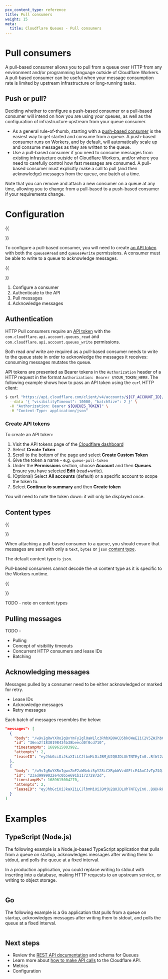 ```yaml
---
pcx_content_type: reference
title: Pull consumers
weight: 15
meta:
  title: Cloudflare Queues - Pull consumers
---
```


# Pull consumers

A pull-based consumer allows you to pull from a queue over HTTP from any environment and/or programming language outside of Cloudflare Workers. A pull-based consumer can be useful when your message consumption rate is limited by upstream infrastructure or long-running tasks.

## Push or pull?

Deciding whether to configure a push-based consumer or a pull-based consumer will intend on how you are using your queues, as well as the configuration of infrastructure upstream from your queue consumer.

* As a general rule-of-thumb, starting with a [push-based consumer](/queues/reference/how-queues-works/#consumers) is the easiest way to get started and consume from a queue. A push-based consumer runs on Workers, and by default, will automatically scale up and consume messages as they are written to the queue.
* Use a pull-based consumer if you need to consume messages from existing infrastucture outside of Cloudflare Workers, and/or where you need to carefully control how fast messages are consumed. A pull-based consumer must explicitly make a call to pull (and then acknowledge) messages from the queue, one batch at a time.

Note that you can remove and attach a new consumer on a queue at any time, allowing you to change from a pull-based to a push-based consumer if your requirements change.

# Configuration

{{<Aside type="note" header="Retrieve an API bearer token">}}

To configure a pull-based consumer, you will need to create [an API token](/fundamentals/api/get-started/create-token/) with both the `queues#read` and `queues#write` permissions. A consumer must be able to write to a queue to acknowledge messages.

{{</Aside>}}

1. Configure a consumer
2. Authenticate to the API
3. Pull messages 
4. Acknowledge messages

## Authentication

HTTP Pull consumers require an [API token](/fundamentals/api/get-started/create-token/) with the `com.cloudflare.api.account.queues_read` and `com.cloudflare.api.account.queues_write` permissions.

Both read _and_ write are required as a pull-based consumer needs to write to the queue state in order to acknowledge the messages it receives: consuming messages mutates the queue.

API tokens are presented as Bearer tokens in the `Authorization` header of a HTTP request in the format `Authorization: Bearer $YOUR_TOKEN_HERE`. The following example shows how to pass an API token using the `curl` HTTP client:

```sh
$ curl "https://api.cloudflare.com/client/v4/accounts/${CF_ACCOUNT_ID}/queues/${QUEUE_ID}/messages/pull" \
  --data '{ "visibilityTimeout": 10000, "batchSize": 2 }' \
  -H "Authorization: Bearer ${QUEUES_TOKEN}" \
  -H "Content-Type: application/json"
```

### Create API tokens

To create an API token:

1. Visit the API tokens page of the [Cloudflare dashboard](https://dash.cloudflare.com/profile/api-tokens/)
2. Select **Create Token**
3. Scroll to the bottom of the page and select **Create Custom Token**
4. Give the token a name - e.g. `queue-pull-token`
5. Under the **Permissions** section, choose **Account** and then **Queues**. Ensure you have selected **Edit** (read+write).
6. (Optional) Select **All accounts** (default) or a specific account to scope the token to.
7. Select **Continue to summary** and then **Create token**

You will need to note the token down: it will only be displayed once.

## Content types

{{<Aside type="warning">}}

When attaching a pull-based consumer to a queue, you should ensure that messages are sent with only a `text`, `bytes` or `json` [content type](/queues/reference/javascript-apis/#queuescontenttype).

The default content type is `json`.

Pull-based consumers cannot decode the `v8` content type as it is specific to the Workers runtime.

{{</Aside>}}

TODO - note on content types

## Pulling messages

TODO - 

* Pulling
* Concept of visibility timeouts
* Concurrent HTTP consumers and lease IDs
* Batching

## Acknowledging messages

Messages pulled by a consumer need to be either acknowledged or marked for retry. 

* Lease IDs
* Acknowledge messages
* Retry messages

Each batch of messages resembles the below:

```json
"messages": [
  {
    "body": "/w9vIgRwYXRoIgQvYmFyIgl0aW1lc3RhbXBOACD5bk6WeEIiC2V5ZWJhbGxDb2xvIgNGUkF7Aw==",
    "id": "36ea2f1830198434b38beecd0f0cd710",
    "timestampMs": 1689615003982,
    "attempts": 2,
    "leaseID": "eyJhbGciOiJkaXIiLCJlbmMiOiJBMjU2Q0JDLUhTNTEyIn0..RfWt2aMeYjBYybmg8rD14w.ywDMzXnWwvvQsVSUZHFS7Zgq-J7lEGyVUYnji3-9mW8.vVrSSHNvmaWR9Pf0RWjfrJ8BcMod33lVotDL20paKsw"
  },
  {
    "body": "/w9vIgRwYXRoIgwvZmF2aWNvbi5pY28iCXRpbWVzdGFtcE4AoCJvTpZ4QiILZXllYmFsbENvbG8iA0ZSQXsD",
    "id": "23ad9999022e4c0b5e691b117272872d",
    "timestampMs": 1689615004270,
    "attempts": 2,
    "leaseID": "eyJhbGciOiJkaXIiLCJlbmMiOiJBMjU2Q0JDLUhTNTEyIn0..B9DHkRYwWhtY37_m55XH4A.u-uD9m0GEVo--g4Mnfe-x_FQGpR_gkZezKylhdR70bk.90UAi0mPv3zaKG7KIoGbywsUjo9AIFWFHt2XhVSEoAE"
  }
]
```

# Examples

## TypeScript (Node.js)

The following example is a Node.js-based TypeScript application that pulls from a queue on startup, acknowledges messages after writing them to stdout, and polls the queue at a fixed interval.

In a production application, you could replace writing to stdout with inserting into a database, making HTTP requests to an upstream service, or writing to object storage.

```ts


```

## Go

The following example is a Go application that pulls from a queue on startup, acknowledges messages after writing them to stdout, and polls the queue at a fixed interval.

```go


```

## Next steps

* Review the [REST API documentation]() and schema for Queues
* Learn more about [how to make API calls](/fundamentals/api/how-to/make-api-calls/) to the Cloudflare API.
* Metrics
* Configuration